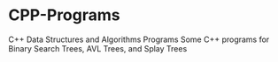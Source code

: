 # CPP-Programs
C++ Data Structures and Algorithms Programs
Some C++ programs for Binary Search Trees, AVL Trees, and Splay Trees
